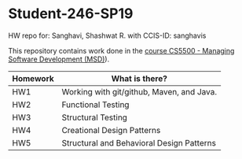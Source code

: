 # Student-246-SP19
HW repo for: Sanghavi, Shashwat R. with CCIS-ID: sanghavis

This repository contains work done in the [course CS5500 - Managing Software Development (MSD)](https://pages.github.ccs.neu.edu/CS5500-CourseMaterials/2019-spring/)).


Homework | What is there?
-------- | --------------
HW1      | Working with git/github, Maven, and Java.
HW2      | Functional Testing
HW3      | Structural Testing
HW4      | Creational Design Patterns
HW5      | Structural and Behavioral Design Patterns
